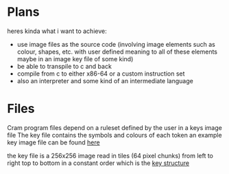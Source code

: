 # Plans
heres kinda what i want to achieve:
- use image files as the source code (involving image elements such as colour, shapes, etc. with user defined meaning to all of these elements maybe in an image key file of some kind)
- be able to transpile to c and back
- compile from c to either x86-64 or a custom instruction set
- also an interpreter and some kind of an intermediate language

# Files
Cram program files depend on a ruleset defined by the user in a keys image file
The key file contains the symbols and colours of each token
an example key image file can be found [here](examples/key.png)

the key file is a 256x256 image read in tiles (64 pixel chunks) from left to right top to bottom in a constant order which is the [key structure](https://github.com/aymey/cram/blob/main/src/processing.rs#L7)
